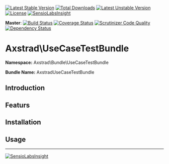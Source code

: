 [![Latest Stable Version](https://poser.pugx.org/axstrad/use-case-test-bundle/v/stable.svg)](https://packagist.org/packages/axstrad/use-case-test-bundle) [![Total Downloads](https://poser.pugx.org/axstrad/use-case-test-bundle/downloads.svg)](https://packagist.org/packages/axstrad/use-case-test-bundle) [![Latest Unstable Version](https://poser.pugx.org/axstrad/use-case-test-bundle/v/unstable.svg)](https://packagist.org/packages/axstrad/use-case-test-bundle) [![License](https://poser.pugx.org/axstrad/use-case-test-bundle/license.svg)](https://packagist.org/packages/axstrad/use-case-test-bundle) [![SensioLabsInsight](https://insight.sensiolabs.com/projects/47c4e8c0-b2a4-4084-8c10-e908846a69f9/mini.png)](https://insight.sensiolabs.com/projects/47c4e8c0-b2a4-4084-8c10-e908846a69f9)

__Master__: [![Build Status](https://travis-ci.org/dankempster/axstrad-use-case-test-bundle.svg?branch=master)](https://travis-ci.org/dankempster/axstrad-use-case-test-bundle) [![Coverage Status](https://coveralls.io/repos/dankempster/axstrad-use-case-test-bundle/badge.png?branch=master)](https://coveralls.io/r/dankempster/axstrad-use-case-test-bundle?branch=master) [![Scrutinizer Code Quality](https://scrutinizer-ci.com/g/dankempster/axstrad-use-case-test-bundle/badges/quality-score.png?b=master)](https://scrutinizer-ci.com/g/dankempster/axstrad-use-case-test-bundle/?branch=master) [![Dependency Status](https://www.versioneye.com/user/projects/54a8689827b014005400047a/badge.svg?style=flat)](https://www.versioneye.com/user/projects/54a8689827b014005400047a)


# Axstrad\UseCaseTestBundle

__Namespace:__ Axstrad\Bundle\UseCaseTestBundle

__Bundle Name:__ AxstradUseCaseTestBundle


## Introduction


## Featurs


## Installation


## Usage


----------------------
[![SensioLabsInsight](https://insight.sensiolabs.com/projects/47c4e8c0-b2a4-4084-8c10-e908846a69f9/big.png)](https://insight.sensiolabs.com/projects/47c4e8c0-b2a4-4084-8c10-e908846a69f9)
